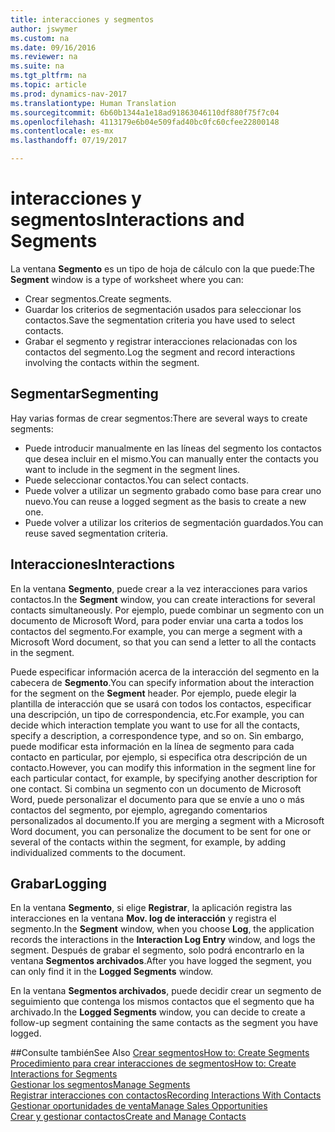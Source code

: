 ```yaml
---
title: interacciones y segmentos
author: jswymer
ms.custom: na
ms.date: 09/16/2016
ms.reviewer: na
ms.suite: na
ms.tgt_pltfrm: na
ms.topic: article
ms.prod: dynamics-nav-2017
ms.translationtype: Human Translation
ms.sourcegitcommit: 6b60b1344a1e18ad91863046110df880f75f7c04
ms.openlocfilehash: 4113179e6b04e509fad40bc0fc60cfee22800148
ms.contentlocale: es-mx
ms.lasthandoff: 07/19/2017

---
```

# <a name="interactions-and-segments"></a><span data-ttu-id="2e0af-102">interacciones y segmentos</span><span class="sxs-lookup"><span data-stu-id="2e0af-102">Interactions and Segments</span></span>
<span data-ttu-id="2e0af-103">La ventana **Segmento** es un tipo de hoja de cálculo con la que puede:</span><span class="sxs-lookup"><span data-stu-id="2e0af-103">The **Segment** window is a type of worksheet where you can:</span></span>

* <span data-ttu-id="2e0af-104">Crear segmentos.</span><span class="sxs-lookup"><span data-stu-id="2e0af-104">Create segments.</span></span>
* <span data-ttu-id="2e0af-105">Guardar los criterios de segmentación usados para seleccionar los contactos.</span><span class="sxs-lookup"><span data-stu-id="2e0af-105">Save the segmentation criteria you have used to select contacts.</span></span>
* <span data-ttu-id="2e0af-106">Grabar el segmento y registrar interacciones relacionadas con los contactos del segmento.</span><span class="sxs-lookup"><span data-stu-id="2e0af-106">Log the segment and record interactions involving the contacts within the segment.</span></span>

## <a name="segmenting"></a><span data-ttu-id="2e0af-107">Segmentar</span><span class="sxs-lookup"><span data-stu-id="2e0af-107">Segmenting</span></span>
<span data-ttu-id="2e0af-108">Hay varias formas de crear segmentos:</span><span class="sxs-lookup"><span data-stu-id="2e0af-108">There are several ways to create segments:</span></span>

* <span data-ttu-id="2e0af-109">Puede introducir manualmente en las líneas del segmento los contactos que desea incluir en el mismo.</span><span class="sxs-lookup"><span data-stu-id="2e0af-109">You can manually enter the contacts you want to include in the segment in the segment lines.</span></span>
* <span data-ttu-id="2e0af-110">Puede seleccionar contactos.</span><span class="sxs-lookup"><span data-stu-id="2e0af-110">You can select contacts.</span></span>
* <span data-ttu-id="2e0af-111">Puede volver a utilizar un segmento grabado como base para crear uno nuevo.</span><span class="sxs-lookup"><span data-stu-id="2e0af-111">You can reuse a logged segment as the basis to create a new one.</span></span>
* <span data-ttu-id="2e0af-112">Puede volver a utilizar los criterios de segmentación guardados.</span><span class="sxs-lookup"><span data-stu-id="2e0af-112">You can reuse saved segmentation criteria.</span></span>

## <a name="interactions"></a><span data-ttu-id="2e0af-113">Interacciones</span><span class="sxs-lookup"><span data-stu-id="2e0af-113">Interactions</span></span>
<span data-ttu-id="2e0af-114">En la ventana **Segmento**, puede crear a la vez interacciones para varios contactos.</span><span class="sxs-lookup"><span data-stu-id="2e0af-114">In the **Segment** window, you can create interactions for several contacts simultaneously.</span></span> <span data-ttu-id="2e0af-115">Por ejemplo, puede combinar un segmento con un documento de Microsoft Word, para poder enviar una carta a todos los contactos del segmento.</span><span class="sxs-lookup"><span data-stu-id="2e0af-115">For example, you can merge a segment with a Microsoft Word document, so that you can send a letter to all the contacts in the segment.</span></span>

<span data-ttu-id="2e0af-116">Puede especificar información acerca de la interacción del segmento en la cabecera de **Segmento**.</span><span class="sxs-lookup"><span data-stu-id="2e0af-116">You can specify information about the interaction for the segment on the **Segment** header.</span></span> <span data-ttu-id="2e0af-117">Por ejemplo, puede elegir la plantilla de interacción que se usará con todos los contactos, especificar una descripción, un tipo de correspondencia, etc.</span><span class="sxs-lookup"><span data-stu-id="2e0af-117">For example, you can decide which interaction template you want to use for all the contacts, specify a description, a correspondence type, and so on.</span></span> <span data-ttu-id="2e0af-118">Sin embargo, puede modificar esta información en la línea de segmento para cada contacto en particular, por ejemplo, si especifica otra descripción de un contacto.</span><span class="sxs-lookup"><span data-stu-id="2e0af-118">However, you can modify this information in the segment line for each particular contact, for example, by specifying another description for one contact.</span></span> <span data-ttu-id="2e0af-119">Si combina un segmento con un documento de Microsoft Word, puede personalizar el documento para que se envíe a uno o más contactos del segmento, por ejemplo, agregando comentarios personalizados al documento.</span><span class="sxs-lookup"><span data-stu-id="2e0af-119">If you are merging a segment with a Microsoft Word document, you can personalize the document to be sent for one or several of the contacts within the segment, for example, by adding individualized comments to the document.</span></span>

## <a name="logging"></a><span data-ttu-id="2e0af-120">Grabar</span><span class="sxs-lookup"><span data-stu-id="2e0af-120">Logging</span></span>
<span data-ttu-id="2e0af-121">En la ventana **Segmento**, si elige **Registrar**, la aplicación registra las interacciones en la ventana **Mov. log de interacción** y registra el segmento.</span><span class="sxs-lookup"><span data-stu-id="2e0af-121">In the **Segment** window, when you choose **Log**, the application records the interactions in the **Interaction Log Entry** window, and logs the segment.</span></span> <span data-ttu-id="2e0af-122">Después de grabar el segmento, solo podrá encontrarlo en la ventana **Segmentos archivados**.</span><span class="sxs-lookup"><span data-stu-id="2e0af-122">After you have logged the segment, you can only find it in the **Logged Segments** window.</span></span>

<span data-ttu-id="2e0af-123">En la ventana **Segmentos archivados**, puede decidir crear un segmento de seguimiento que contenga los mismos contactos que el segmento que ha archivado.</span><span class="sxs-lookup"><span data-stu-id="2e0af-123">In the **Logged Segments** window, you can decide to create a follow-up segment containing the same contacts as the segment you have logged.</span></span>


##<a name="see-also"></a><span data-ttu-id="2e0af-124">Consulte también</span><span class="sxs-lookup"><span data-stu-id="2e0af-124">See Also</span></span>
[<span data-ttu-id="2e0af-125">Crear segmentos</span><span class="sxs-lookup"><span data-stu-id="2e0af-125">How to: Create Segments</span></span>](marketing-how-create-segment.md)  
[<span data-ttu-id="2e0af-126">Procedimiento para crear interacciones de segmentos</span><span class="sxs-lookup"><span data-stu-id="2e0af-126">How to: Create Interactions for Segments</span></span>](marketing-how-create-interactions.md)  
[<span data-ttu-id="2e0af-127">Gestionar los segmentos</span><span class="sxs-lookup"><span data-stu-id="2e0af-127">Manage Segments</span></span>](marketing-segments.md)  
[<span data-ttu-id="2e0af-128">Registrar interacciones con contactos</span><span class="sxs-lookup"><span data-stu-id="2e0af-128">Recording Interactions With Contacts</span></span>](marketing-interactions.md)  
[<span data-ttu-id="2e0af-129">Gestionar oportunidades de venta</span><span class="sxs-lookup"><span data-stu-id="2e0af-129">Manage Sales Opportunities</span></span>](marketing-manage-sales-opportunities.md)  
[<span data-ttu-id="2e0af-130">Crear y gestionar contactos</span><span class="sxs-lookup"><span data-stu-id="2e0af-130">Create and Manage Contacts</span></span>](marketing-contacts.md)


